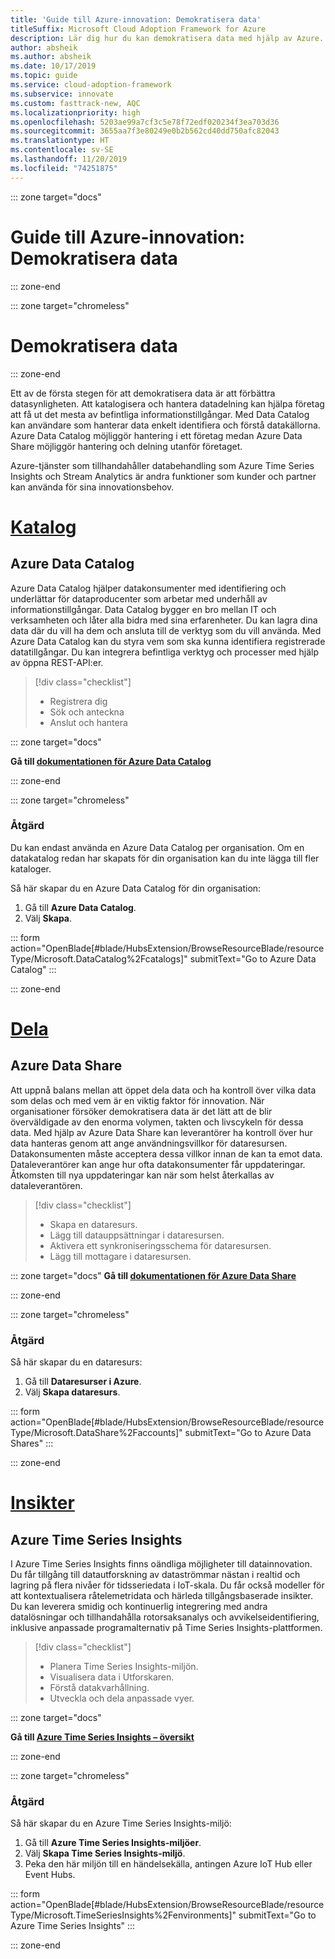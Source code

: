 ```yaml
---
title: 'Guide till Azure-innovation: Demokratisera data'
titleSuffix: Microsoft Cloud Adoption Framework for Azure
description: Lär dig hur du kan demokratisera data med hjälp av Azure.
author: absheik
ms.author: absheik
ms.date: 10/17/2019
ms.topic: guide
ms.service: cloud-adoption-framework
ms.subservice: innovate
ms.custom: fasttrack-new, AQC
ms.localizationpriority: high
ms.openlocfilehash: 5203ae99a7cf3c5e78f72edf020234f3ea703d36
ms.sourcegitcommit: 3655aa7f3e80249e0b2b562cd40dd750afc82043
ms.translationtype: HT
ms.contentlocale: sv-SE
ms.lasthandoff: 11/20/2019
ms.locfileid: "74251875"
---
```

::: zone target="docs"

# <a name="azure-innovation-guide-democratize-data"></a>Guide till Azure-innovation: Demokratisera data

::: zone-end

::: zone target="chromeless"

# <a name="democratize-data"></a>Demokratisera data

::: zone-end

Ett av de första stegen för att demokratisera data är att förbättra datasynligheten. Att katalogisera och hantera datadelning kan hjälpa företag att få ut det mesta av befintliga informationstillgångar. Med Data Catalog kan användare som hanterar data enkelt identifiera och förstå datakällorna. Azure Data Catalog möjliggör hantering i ett företag medan Azure Data Share möjliggör hantering och delning utanför företaget.

Azure-tjänster som tillhandahåller databehandling som Azure Time Series Insights och Stream Analytics är andra funktioner som kunder och partner kan använda för sina innovationsbehov.

# <a name="catalogtabcatalog"></a>[Katalog](#tab/Catalog)

## <a name="azure-data-catalog"></a>Azure Data Catalog

Azure Data Catalog hjälper datakonsumenter med identifiering och underlättar för dataproducenter som arbetar med underhåll av informationstillgångar. Data Catalog bygger en bro mellan IT och verksamheten och låter alla bidra med sina erfarenheter. Du kan lagra dina data där du vill ha dem och ansluta till de verktyg som du vill använda. Med Azure Data Catalog kan du styra vem som ska kunna identifiera registrerade datatillgångar. Du kan integrera befintliga verktyg och processer med hjälp av öppna REST-API:er.

> [!div class="checklist"]
>
> - Registrera dig
> - Sök och anteckna
> - Anslut och hantera

::: zone target="docs"

**Gå till [dokumentationen för Azure Data Catalog](https://docs.microsoft.com/azure/data-catalog)**

::: zone-end

::: zone target="chromeless"

### <a name="action"></a>Åtgärd

Du kan endast använda en Azure Data Catalog per organisation. Om en datakatalog redan har skapats för din organisation kan du inte lägga till fler kataloger.

Så här skapar du en Azure Data Catalog för din organisation:

1. Gå till **Azure Data Catalog**.
2. Välj **Skapa**.

<!-- markdownlint-disable DOCSMD001 -->

::: form action="OpenBlade[#blade/HubsExtension/BrowseResourceBlade/resourceType/Microsoft.DataCatalog%2Fcatalogs]" submitText="Go to Azure Data Catalog" :::

<!-- markdownlint-enable DOCSMD001 -->

::: zone-end

# <a name="sharetabshare"></a>[Dela](#tab/Share)

## <a name="azure-data-share"></a>Azure Data Share

Att uppnå balans mellan att öppet dela data och ha kontroll över vilka data som delas och med vem är en viktig faktor för innovation. När organisationer försöker demokratisera data är det lätt att de blir överväldigade av den enorma volymen, takten och livscykeln för dessa data. Med hjälp av Azure Data Share kan leverantörer ha kontroll över hur data hanteras genom att ange användningsvillkor för dataresursen. Datakonsumenten måste acceptera dessa villkor innan de kan ta emot data. Dataleverantörer kan ange hur ofta datakonsumenter får uppdateringar. Åtkomsten till nya uppdateringar kan när som helst återkallas av dataleverantören.

> [!div class="checklist"]
>
> - Skapa en dataresurs.
> - Lägg till datauppsättningar i dataresursen.
> - Aktivera ett synkroniseringsschema för dataresursen.
> - Lägg till mottagare i dataresursen.

::: zone target="docs"
**Gå till [dokumentationen för Azure Data Share](https://docs.microsoft.com/azure/data-share)**

::: zone-end

::: zone target="chromeless"

<!-- markdownlint-disable MD024 -->

### <a name="action"></a>Åtgärd

Så här skapar du en dataresurs:

1. Gå till **Dataresurser i Azure**.
2. Välj **Skapa dataresurs**.

<!-- markdownlint-disable DOCSMD001 -->

::: form action="OpenBlade[#blade/HubsExtension/BrowseResourceBlade/resourceType/Microsoft.DataShare%2Faccounts]" submitText="Go to Azure Data Shares" :::

<!-- markdownlint-enable DOCSMD001 -->

::: zone-end

# <a name="insightstabinsights"></a>[Insikter](#tab/Insights)

## <a name="azure-time-series-insights"></a>Azure Time Series Insights

I Azure Time Series Insights finns oändliga möjligheter till datainnovation. Du får tillgång till datautforskning av dataströmmar nästan i realtid och lagring på flera nivåer för tidsseriedata i IoT-skala. Du får också modeller för att kontextualisera råtelemetridata och härleda tillgångsbaserade insikter. Du kan leverera smidig och kontinuerlig integrering med andra datalösningar och tillhandahålla rotorsaksanalys och avvikelseidentifiering, inklusive anpassade programalternativ på Time Series Insights-plattformen.

> [!div class="checklist"]
>
> - Planera Time Series Insights-miljön.
> - Visualisera data i Utforskaren.
> - Förstå datakvarhållning.
> - Utveckla och dela anpassade vyer.

::: zone target="docs"

**Gå till [Azure Time Series Insights – översikt](https://docs.microsoft.com/azure/time-series-insights/time-series-insights-update-overview)**

::: zone-end

::: zone target="chromeless"

### <a name="action"></a>Åtgärd

Så här skapar du en Azure Time Series Insights-miljö:

1. Gå till **Azure Time Series Insights-miljöer**.
2. Välj **Skapa Time Series Insights-miljö**.
3. Peka den här miljön till en händelsekälla, antingen Azure IoT Hub eller Event Hubs.

<!-- markdownlint-disable DOCSMD001 -->

::: form action="OpenBlade[#blade/HubsExtension/BrowseResourceBlade/resourceType/Microsoft.TimeSeriesInsights%2Fenvironments]" submitText="Go to Azure Time Series Insights" :::

<!-- markdownlint-enable DOCSMD001 -->

::: zone-end
